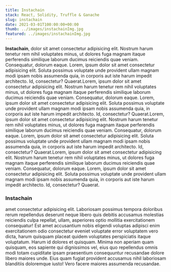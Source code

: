 ```yaml
---
title: Instachain
stack: React, Solidity, Truffle & Ganache
slug: instachain
date: 2021-03-01T100:00:00+00:00
thumb: ../images/instachainImg.jpg
featured: ../images/instachainImg.jpg
---
```


**Instachain**, dolor sit amet consectetur adipisicing elit. Nostrum harum tenetur rem nihil voluptates minus, ut dolores fuga magnam itaque perferendis similique laborum ducimus reiciendis quae veniam. Consequatur, dolorum eaque. Lorem, ipsum dolor sit amet consectetur adipisicing elit. Soluta possimus voluptate unde provident ullam magnam modi ipsam nobis assumenda quia, in corporis aut iste harum impedit architecto. Id, consectetur? Quaerat.Lorem, ipsum dolor sit amet consectetur adipisicing elit. Nostrum harum tenetur rem nihil voluptates minus, ut dolores fuga magnam itaque perferendis similique laborum ducimus reiciendis quae veniam. Consequatur, dolorum eaque. Lorem, ipsum dolor sit amet consectetur adipisicing elit. Soluta possimus voluptate unde provident ullam magnam modi ipsam nobis assumenda quia, in corporis aut iste harum impedit architecto. Id, consectetur? Quaerat.Lorem, ipsum dolor sit amet consectetur adipisicing elit. Nostrum harum tenetur rem nihil voluptates minus, ut dolores fuga magnam itaque perferendis similique laborum ducimus reiciendis quae veniam. Consequatur, dolorum eaque. Lorem, ipsum dolor sit amet consectetur adipisicing elit. Soluta possimus voluptate unde provident ullam magnam modi ipsam nobis assumenda quia, in corporis aut iste harum impedit architecto. Id, consectetur? Quaerat.Lorem, ipsum dolor sit amet consectetur adipisicing elit. Nostrum harum tenetur rem nihil voluptates minus, ut dolores fuga magnam itaque perferendis similique laborum ducimus reiciendis quae veniam. Consequatur, dolorum eaque. Lorem, ipsum dolor sit amet consectetur adipisicing elit. Soluta possimus voluptate unde provident ullam magnam modi ipsam nobis assumenda quia, in corporis aut iste harum impedit architecto. Id, consectetur? Quaerat.

### Instachain
amet consectetur adipisicing elit. Laboriosam possimus tempora doloribus rerum repellendus deserunt neque libero quis debitis accusamus molestias reiciendis culpa repellat, ullam, asperiores optio mollitia exercitationem consequatur! Est amet accusantium nobis eligendi voluptas adipisci enim exercitationem odio consectetur eveniet voluptate error voluptatem vero dicta, harum quisquam placeat quidem voluptates perspiciatis itaque voluptatum. Harum id dolores et quisquam. Minima non aperiam quam quisquam, eos sapiente qui dignissimos vel, eius quo repellendus omnis modi totam cupiditate ipsam praesentium consequuntur recusandae dolore libero maiores unde. Eius quam fugiat provident accusamus nihil laboriosam blanditiis doloremque iusto! Vero facere maiores assumenda recusandae.